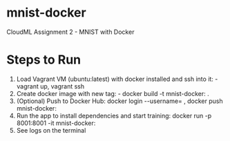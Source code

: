 # mnist-docker
CloudML Assignment 2 - MNIST with Docker

# Steps to Run
1) Load Vagrant VM (ubuntu:latest) with docker installed and ssh into it: - vagrant up, vagrant ssh
2) Create docker image with new tag: - docker build -t mnist-docker:<a new tag> .
3) (Optional) Push to Docker Hub: docker login --username=<username> , docker push mnist-docker:<tag>
4) Run the app to install dependencies and start training: docker run -p 8001:8001 -it mnist-docker:<tag>
5) See logs on the terminal
